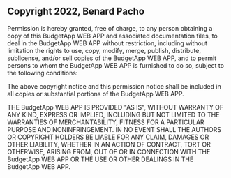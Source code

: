 ## Copyright 2022, Benard Pacho


Permission is hereby granted, free of charge, to any person obtaining a copy of this BudgetApp WEB APP and associated documentation files, to deal in the BudgetApp WEB APP without restriction, including without limitation the rights to use, copy, modify, merge, publish, distribute, sublicense, and/or sell copies of the BudgetApp WEB APP, and to permit persons to whom the BudgetApp WEB APP is furnished to do so, subject to the following conditions:

The above copyright notice and this permission notice shall be included in all copies or substantial portions of the BudgetApp WEB APP.

THE BudgetApp WEB APP IS PROVIDED "AS IS", WITHOUT WARRANTY OF ANY KIND, EXPRESS OR IMPLIED, INCLUDING BUT NOT LIMITED TO THE WARRANTIES OF MERCHANTABILITY, FITNESS FOR A PARTICULAR PURPOSE AND NONINFRINGEMENT. IN NO EVENT SHALL THE AUTHORS OR COPYRIGHT HOLDERS BE LIABLE FOR ANY CLAIM, DAMAGES OR OTHER LIABILITY, WHETHER IN AN ACTION OF CONTRACT, TORT OR OTHERWISE, ARISING FROM, OUT OF OR IN CONNECTION WITH THE BudgetApp WEB APP OR THE USE OR OTHER DEALINGS IN THE BudgetApp WEB APP.